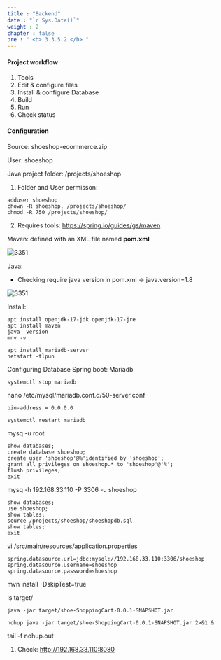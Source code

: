 ```yaml
---
title : "Backend"
date : "`r Sys.Date()`"
weight : 2
chapter : false
pre : " <b> 3.3.5.2 </b> "
---
```


#### Project workflow
1. Tools
2. Edit & configure files
3. Install & configure Database
4. Build
5. Run
6. Check status

#### Configuration
Source: shoeshop-ecommerce.zip

User: shoeshop

Java project folder: /projects/shoeshop

1. Folder and User permisson:
````
adduser shoeshop
chown -R shoeshop. /projects/shoeshop/
chmod -R 750 /projects/shoeshop/
````

2. Requires tools: https://spring.io/guides/gs/maven

Maven: defined with an XML file named **pom.xml**

![3351](/thedevops/images/3-config/3.3-labs/3.3.5-linux/3.3.5.2-backend/1.png?featherlight=false&width=90pc)

Java: 

-   Checking require java version in pom.xml -> java.version=1.8


![3351](/thedevops/images/3-config/3.3-labs/3.3.5-linux/3.3.5.2-backend/2.png?featherlight=false&width=90pc)

Install: 

````
apt install openjdk-17-jdk openjdk-17-jre
apt install maven
java -version
mnv -v
````

````
apt install mariadb-server
netstart -tlpun
````

Configuring Database Spring boot: Mariadb 

````
systemctl stop mariadb
````
nano /etc/mysql/mariadb.conf.d/50-server.conf
````
bin-address = 0.0.0.0
````
````
systemctl restart mariadb
````
mysq -u root
````
show databases;
create database shoeshop;
create user 'shoeshop'@%'identified by 'shoeshop';
grant all privileges on shoeshop.* to 'shoeshop'@'%';
flush privileges;
exit
````

mysq -h 192.168.33.110 -P 3306 -u shoeshop
````
show databases;
use shoeshop;
show tables;
source /projects/shoeshop/shoeshopdb.sql
show tables;
exit
````
vi /src/main/resources/application.properties
````
spring.datasource.url=jdbc:mysql://192.168.33.110:3306/shoeshop
spring.datasource.username=shoeshop
spring.datasource.password=shoeshop
````
mvn install -DskipTest=true

ls target/
````
java -jar target/shoe-ShoppingCart-0.0.1-SNAPSHOT.jar
````

````
nohup java -jar target/shoe-ShoppingCart-0.0.1-SNAPSHOT.jar 2>&1 &
````

tail -f nohup.out

1. Check: http://192.168.33.110:8080